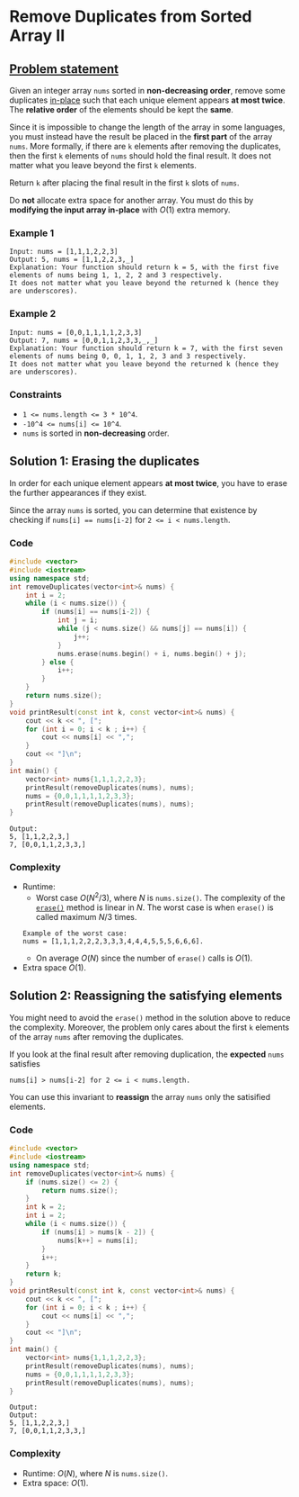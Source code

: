 # Remove Duplicates from Sorted Array II

## [Problem statement](https://leetcode.com/problems/remove-duplicates-from-sorted-array-ii/)
Given an integer array `nums` sorted in **non-decreasing order**, remove some duplicates [in-place](https://en.wikipedia.org/wiki/In-place_algorithm) such that each unique element appears **at most twice**. The **relative order** of the elements should be kept the **same**.

Since it is impossible to change the length of the array in some languages, you must instead have the result be placed in the **first part** of the array `nums`. More formally, if there are `k` elements after removing the duplicates, then the first `k` elements of `nums` should hold the final result. It does not matter what you leave beyond the first `k` elements.

Return `k` after placing the final result in the first `k` slots of `nums`.

Do **not** allocate extra space for another array. You must do this by **modifying the input array in-place** with $O(1)$ extra memory.

### Example 1
```text
Input: nums = [1,1,1,2,2,3]
Output: 5, nums = [1,1,2,2,3,_]
Explanation: Your function should return k = 5, with the first five elements of nums being 1, 1, 2, 2 and 3 respectively.
It does not matter what you leave beyond the returned k (hence they are underscores).
```
### Example 2
```text
Input: nums = [0,0,1,1,1,1,2,3,3]
Output: 7, nums = [0,0,1,1,2,3,3,_,_]
Explanation: Your function should return k = 7, with the first seven elements of nums being 0, 0, 1, 1, 2, 3 and 3 respectively.
It does not matter what you leave beyond the returned k (hence they are underscores).
``` 

### Constraints
* `1 <= nums.length <= 3 * 10^4`.
* `-10^4 <= nums[i] <= 10^4`.
* `nums` is sorted in **non-decreasing** order.

## Solution 1: Erasing the duplicates
In order for each unique element appears **at most twice**, you have to erase the further appearances if they exist. 

Since the array `nums` is sorted, you can determine that existence by checking if `nums[i] == nums[i-2]` for `2 <= i < nums.length`. 

### Code
```cpp
#include <vector>
#include <iostream>
using namespace std;
int removeDuplicates(vector<int>& nums) {
    int i = 2;
    while (i < nums.size()) {
        if (nums[i] == nums[i-2]) {
            int j = i;
            while (j < nums.size() && nums[j] == nums[i]) {
                j++;
            }
            nums.erase(nums.begin() + i, nums.begin() + j);
        } else {
            i++;
        }
    }
    return nums.size();
}
void printResult(const int k, const vector<int>& nums) {
    cout << k << ", [";
    for (int i = 0; i < k ; i++) {
        cout << nums[i] << ",";
    }
    cout << "]\n";
}
int main() {
    vector<int> nums{1,1,1,2,2,3};
    printResult(removeDuplicates(nums), nums);
    nums = {0,0,1,1,1,1,2,3,3};
    printResult(removeDuplicates(nums), nums);
}
```
```text
Output:
5, [1,1,2,2,3,]
7, [0,0,1,1,2,3,3,]
```
### Complexity
* Runtime: 
    * Worst case $O(N^2/3)$, where $N$ is `nums.size()`. The complexity of the [`erase()`](https://en.cppreference.com/w/cpp/container/vector/erase) method is linear in $N$. The worst case is when `erase()` is called maximum $N/3$ times.
    ```text
    Example of the worst case:
    nums = [1,1,1,2,2,2,3,3,3,4,4,4,5,5,5,6,6,6].
    ```
    * On average $O(N)$ since the number of `erase()` calls is $O(1)$.
* Extra space $O(1)$.

## Solution 2: Reassigning the satisfying elements
You might need to avoid the `erase()` method in the solution above to reduce the complexity. Moreover, the problem only cares about the first `k` elements of the array `nums` after removing the duplicates.

If you look at the final result after removing duplication, the **expected** `nums` satisfies 
```text
nums[i] > nums[i-2] for 2 <= i < nums.length.
```
You can use this invariant to **reassign** the array `nums` only the satisified elements. 

### Code
```cpp
#include <vector>
#include <iostream>
using namespace std;
int removeDuplicates(vector<int>& nums) {
    if (nums.size() <= 2) {
        return nums.size(); 
    } 
    int k = 2; 
    int i = 2;
    while (i < nums.size()) {
        if (nums[i] > nums[k - 2]) {
            nums[k++] = nums[i];
        }
        i++;
    }
    return k;
}
void printResult(const int k, const vector<int>& nums) {
    cout << k << ", [";
    for (int i = 0; i < k ; i++) {
        cout << nums[i] << ",";
    }
    cout << "]\n";
}
int main() {
    vector<int> nums{1,1,1,2,2,3};
    printResult(removeDuplicates(nums), nums);
    nums = {0,0,1,1,1,1,2,3,3};
    printResult(removeDuplicates(nums), nums);
}
```
```text
Output:
Output:
5, [1,1,2,2,3,]
7, [0,0,1,1,2,3,3,]
```
### Complexity
* Runtime: $O(N)$, where $N$ is `nums.size()`.
* Extra space: $O(1)$.



